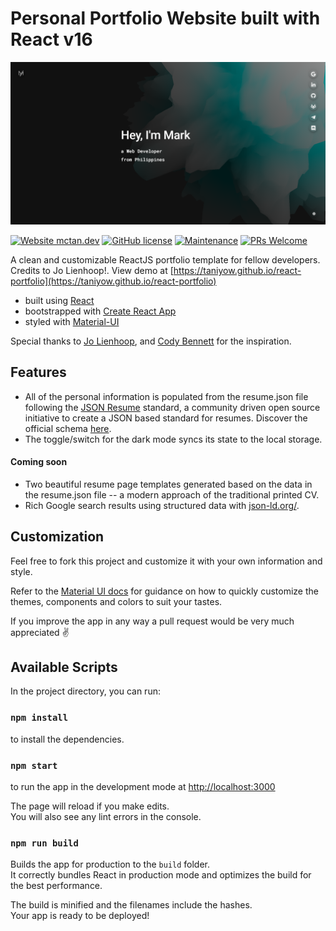 # Personal Portfolio Website built with React v16

[![Screenshot](/public/social-image.png?raw=true)](https://taniyow.github.io/react-portfolio)

[![Website mctan.dev](https://img.shields.io/website-up-down-green-red/http/shields.io.svg)](https://www.adityathakur.xyz)
[![GitHub license](https://img.shields.io/github/license/Naereen/StrapDown.js.svg)](https://github.com/taniyow/taniyow-portfolio-react/blob/master/LICENSE)
[![Maintenance](https://img.shields.io/badge/Maintained%3F-yes-green.svg)](https://github.com/taniyow/taniyow-portfolio-react/graphs/commit-activity)
[![PRs Welcome](https://img.shields.io/badge/PRs-welcome-brightgreen.svg?style=flat)](http://makeapullrequest.com)

A clean and customizable ReactJS portfolio template for fellow developers. Credits to Jo Lienhoop!. View demo at [https://taniyow.github.io/react-portfolio](https://taniyow.github.io/react-portfolio)

-   built using [React](https://reactjs.org/)
-   bootstrapped with [Create React App](https://github.com/facebook/create-react-app)
-   styled with [Material-UI](https://material-ui.com/)

Special thanks to [Jo Lienhoop](https://github.com/JoHoop), and [Cody Bennett](https://github.com/CodyJasonBennett) for the inspiration.

## Features

-   All of the personal information is populated from the resume.json file following the [JSON Resume](https://jsonresume.org/) standard, a community driven open source initiative to create a JSON based standard for resumes. Discover the official schema [here](https://jsonresume.org/schema/).
-   The toggle/switch for the dark mode syncs its state to the local storage.

#### Coming soon

-   Two beautiful resume page templates generated based on the data in the resume.json file -- a modern approach of the traditional printed CV.
-   Rich Google search results using structured data with [json-ld.org/](https://json-ld.org/).

## Customization

Feel free to fork this project and customize it with your own information and style.

Refer to the [Material UI docs](https://material-ui.com/customization/theming/) for guidance on how to quickly customize the themes, components and colors to suit your tastes.

If you improve the app in any way a pull request would be very much appreciated ✌️

## Available Scripts

In the project directory, you can run:

### `npm install`

to install the dependencies.

### `npm start`

to run the app in the development mode at [http://localhost:3000](http://localhost:3000)<br />

The page will reload if you make edits.<br />
You will also see any lint errors in the console.

### `npm run build`

Builds the app for production to the `build` folder.<br />
It correctly bundles React in production mode and optimizes the build for the best performance.

The build is minified and the filenames include the hashes.<br />
Your app is ready to be deployed!
